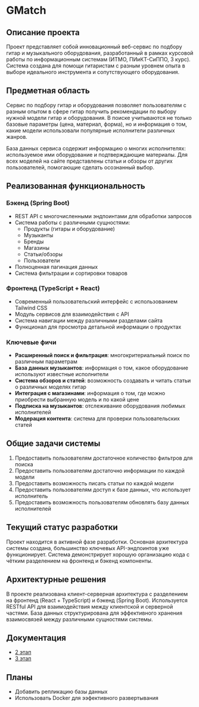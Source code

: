 
# GMatch

## Описание проекта

Проект представляет собой инновационный веб-сервис по подбору гитар и музыкального оборудования, разработанный в рамках курсовой работы по информационным системам (ИТМО, ПИиКТ-СиППО, 3 курс). Система создана для помощи гитаристам с разным уровнем опыта в выборе идеального инструмента и сопутствующего оборудования.

## Предметная область

Сервис по подбору гитар и оборудования позволяет пользователям с разным опытом в сфере гитар получить рекомендации по выбору нужной модели гитар и оборудования. В поиске учитываются не только базовые параметры (цена, материал, форма), но и информация о том, какие модели использовали популярные исполнители различных жанров. 

База данных сервиса содержит информацию о многих исполнителях: используемое ими оборудование и подтверждающие материалы. Для всех моделей на сайте представлены статьи и обзоры от других пользователей, помогающие сделать осознанный выбор.

## Реализованная функциональность

### Бэкенд (Spring Boot)
- REST API с многочисленными эндпоинтами для обработки запросов
- Система работы с различными сущностями:
  - Продукты (гитары и оборудование)
  - Музыканты
  - Бренды
  - Магазины
  - Статьи/обзоры
  - Пользователи
- Полноценная пагинация данных
- Система фильтрации и сортировки товаров

### Фронтенд (TypeScript + React)
- Современный пользовательский интерфейс с использованием Tailwind CSS
- Модуль сервисов для взаимодействия с API
- Система навигации между различными разделами сайта
- Функционал для просмотра детальной информации о продуктах

### Ключевые фичи
- **Расширенный поиск и фильтрация**: многокритериальный поиск по различным параметрам
- **База данных музыкантов**: информация о том, какое оборудование используют известные исполнители
- **Система обзоров и статей**: возможность создавать и читать статьи о различных моделях гитар
- **Интеграция с магазинами**: информация о том, где можно приобрести выбранную модель и по какой цене
- **Подписка на музыкантов**: отслеживание оборудования любимых исполнителей
- **Модерация контента**: система для проверки пользовательских статей

## Общие задачи системы
1. Предоставить пользователям достаточное количество фильтров для поиска
2. Предоставить пользователям достаточно информации по каждой модели 
3. Предоставить возможность писать статьи по каждой модели
4. Предоставить пользователям доступ к базе данных, что использует исполнитель
5. Предоставить возможность пользователям обновлять базу данных исполнителей

## Текущий статус разработки

Проект находится в активной фазе разработки. Основная архитектура системы создана, большинство ключевых API-эндпоинтов уже функционирует. Система демонстрирует хорошую организацию кода с чётким разделением на фронтенд и бэкенд компоненты.

## Архитектурные решения

В проекте реализована клиент-серверная архитектура с разделением на фронтенд (React + TypeScript) и бэкенд (Spring Boot). Используется RESTful API для взаимодействия между клиентской и серверной частями. База данных структурирована для эффективного хранения взаимосвязей между различными сущностями системы.

## Документация
- [2 этап](./docs/2_step/README.MD)
- [3 этап](./docs/3_step/README.MD)


## Планы

- Добавить репликацию базы данных
- Использовать Docker для ээфективного развертывания
